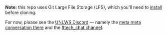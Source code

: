 **Note:** this repo uses Git Large File Storage (LFS), which you'll need to [install](https://docs.github.com/en/repositories/working-with-files/managing-large-files/installing-git-large-file-storage) before cloning.

For now, please see the [UNLWS Discord](https://s.ai/nlws/discord) — namely the [meta meta conversation there](https://discord.com/channels/1035950492301402222/1134185334826078290) and the [#tech_chat channel](https://discord.com/channels/1035950492301402222/1121173719038054440).
